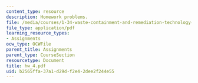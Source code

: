 ```yaml
---
content_type: resource
description: Homework problems.
file: /media/courses/1-34-waste-containment-and-remediation-technology-spring-2004/b2565ffa37a1d29df2e42dee2f244e55_hw_4.pdf
file_type: application/pdf
learning_resource_types:
- Assignments
ocw_type: OCWFile
parent_title: Assignments
parent_type: CourseSection
resourcetype: Document
title: hw_4.pdf
uid: b2565ffa-37a1-d29d-f2e4-2dee2f244e55
---
```

